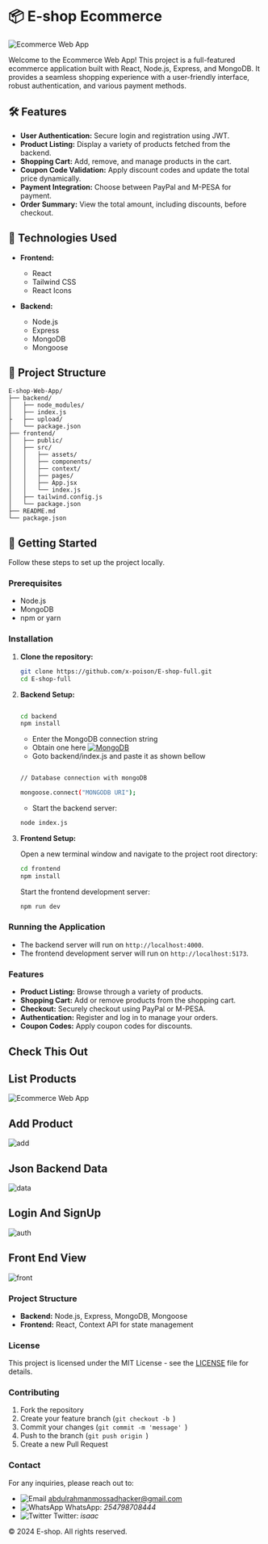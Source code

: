 # 📦 **E-shop Ecommerce**

![Ecommerce Web App](https://i.imgur.com/ucdCcWz.jpeg)

Welcome to the Ecommerce Web App! This project is a full-featured ecommerce application built with React, Node.js, Express, and MongoDB. It provides a seamless shopping experience with a user-friendly interface, robust authentication, and various payment methods.

## 🛠️ **Features**

- **User Authentication:** Secure login and registration using JWT.
- **Product Listing:** Display a variety of products fetched from the backend.
- **Shopping Cart:** Add, remove, and manage products in the cart.
- **Coupon Code Validation:** Apply discount codes and update the total price dynamically.
- **Payment Integration:** Choose between PayPal and M-PESA for payment.
- **Order Summary:** View the total amount, including discounts, before checkout.

## 🚀 **Technologies Used**

- **Frontend:**
  - React
  - Tailwind CSS
  - React Icons

- **Backend:**
  - Node.js
  - Express
  - MongoDB
  - Mongoose

## 📂 **Project Structure**

```plaintext
E-shop-Web-App/
├── backend/
│   ├── node_modules/
│   ├── index.js
├   ├── upload/
│   └── package.json
├── frontend/
│   ├── public/
│   ├── src/
│   │   ├── assets/
│   │   ├── components/
│   │   ├── context/
│   │   ├── pages/
│   │   ├── App.jsx
│   │   └── index.js
│   ├── tailwind.config.js
│   └── package.json
├── README.md
└── package.json

```

## 🏁 **Getting Started**

Follow these steps to set up the project locally.

### Prerequisites

- Node.js
- MongoDB
- npm or yarn

### Installation

1. **Clone the repository:**

    ```bash
    git clone https://github.com/x-poison/E-shop-full.git
    cd E-shop-full
    ```

2. **Backend Setup:**

    ```bash

    cd backend
    npm install

    ```
    - Enter the MongoDB connection string
    - Obtain one here [![MongoDB](https://img.icons8.com/color/48/000000/mongodb.png)](https://www.mongodb.com/)
    - Goto backend/index.js and paste it as shown bellow

    ```bash

    // Database connection with mongoDB

    mongoose.connect("MONGODB URI");

    ```

    - Start the backend server:

    ```bash
    node index.js

    ```

3. **Frontend Setup:**

    Open a new terminal window and navigate to the project root directory:

    ```bash
    cd frontend
    npm install
    ```

    Start the frontend development server:

    ```bash
    npm run dev

    ```

### Running the Application

- The backend server will run on `http://localhost:4000`.
- The frontend development server will run on `http://localhost:5173`.

### Features

- **Product Listing:** Browse through a variety of products.
- **Shopping Cart:** Add or remove products from the shopping cart.
- **Checkout:** Securely checkout using PayPal or M-PESA.
- **Authentication:** Register and log in to manage your orders.
- **Coupon Codes:** Apply coupon codes for discounts.

## Check This Out

## List Products
![Ecommerce Web App](https://i.imgur.com/qGdKi1k.jpeg)

## Add Product
![add](https://i.imgur.com/o8R30Qx.jpeg)

## Json Backend Data
![data](https://i.imgur.com/JPrQXTq.jpeg)

## Login And SignUp
![auth](https://i.imgur.com/us93SQ2.jpeg)

## Front End View
![front](https://i.imgur.com/FfZbUK5.jpeg)


### Project Structure

- **Backend:** Node.js, Express, MongoDB, Mongoose
- **Frontend:** React, Context API for state management

### License

This project is licensed under the MIT License - see the [LICENSE](https://opensource.org/licenses/MIT) file for details.

### Contributing

1. Fork the repository
2. Create your feature branch (`git checkout -b `)
3. Commit your changes (`git commit -m 'message' `)
4. Push to the branch (`git push origin `)
5. Create a new Pull Request

### Contact

For any inquiries, please reach out to:

<!-- - 📧 [abdulrahmanmossadhacker@gmail.com](mailto:abdulrahmanmossadhacker@gmail.com) -->
- ![Email](https://img.icons8.com/color/24/000000/email.png) [abdulrahmanmossadhacker@gmail.com](mailto:abdulrahmanmossadhacker@gmail.com)
- ![WhatsApp](https://img.icons8.com/color/24/000000/whatsapp.png) WhatsApp: *254798708444*
- ![Twitter](https://img.icons8.com/color/24/000000/twitter--v1.png) Twitter: *isaac*

&copy; 2024 E-shop. All rights reserved.

